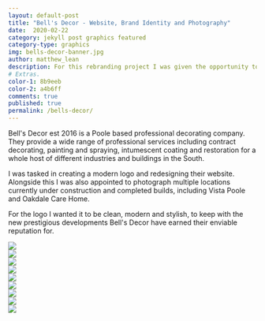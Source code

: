 ```yaml
---
layout: default-post
title: "Bell's Decor - Website, Brand Identity and Photography"
date:  2020-02-22
category: jekyll post graphics featured
category-type: graphics
img: bells-decor-banner.jpg
author: matthew_lean
description: For this rebranding project I was given the opportunity to recreate the whole brand visual presence. Starting with the logo, colours and typeface to several photoshoots and graphic visuals.
# Extras.
color-1: 8b9eeb
color-2: a4b6ff
comments: true
published: true
permalink: /bells-decor/
---
```


Bell's Decor est 2016 is a Poole based professional decorating company. They provide a wide range of professional services including contract decorating, painting and spraying, intumescent coating and restoration for a whole host of different industries and buildings in the South.

I was tasked in creating a modern logo and redesigning their website. Alongside this I was also appointed to photograph multiple locations currently under construction and completed builds, including Vista Poole and Oakdale Care Home. 

For the logo I wanted it to be clean, modern and stylish, to keep with the new prestigious developments Bell's Decor have earned their enviable reputation for. 

<div href="#" data-featherlight="{{ site.url }}/assets/site-post/bells-decor-1.jpg" class="img" alt="Bells Decor - Logo Construction"><img src="{{ site.url }}/assets/site-post/bells-decor-1.jpg"></div>

<div href="#" data-featherlight="{{ site.url }}/assets/site-post/bells-decor-2.jpg" class="img" alt="Bells Decor - Logo Construction"><img src="{{ site.url }}/assets/site-post/bells-decor-2.jpg"></div>

<div href="#" data-featherlight="{{ site.url }}/assets/site-post/bells-brand.jpg" class="img" alt="Bells Decor - Brand"><img src="{{ site.url }}/assets/site-post/bells-brand.jpg"></div>

<div href="#" data-featherlight="{{ site.url }}/assets/site-post/bells-decor-logo-overlay.jpg" class="img" alt="Bells Decor - Logo Overlay"><img src="{{ site.url }}/assets/site-post/bells-decor-logo-overlay.jpg"></div>

<div href="#" data-featherlight="{{ site.url }}/assets/site-post/bells-decor-vista.jpg" class="img" alt="Bells Decor - Vista"><img src="{{ site.url }}/assets/site-post/bells-decor-vista.jpg"></div>

<div href="#" data-featherlight="{{ site.url }}/assets/site-post/bells-decor-oakdale-dining.jpg" class="img" alt="Bells Decor - Vista"><img src="{{ site.url }}/assets/site-post/bells-decor-oakdale-dining.jpg"></div>

<div href="#" data-featherlight="{{ site.url }}/assets/site-post/bells-decor-oakdale-living.jpg" class="img" alt="Bells Decor - Vista"><img src="{{ site.url }}/assets/site-post/bells-decor-oakdale-living.jpg"></div>

<div href="#" data-featherlight="{{ site.url }}/assets/site-post/bells-decor-oakdale-living-room.jpg" class="img" alt="Bells Decor - Vista"><img src="{{ site.url }}/assets/site-post/bells-decor-oakdale-living-room.jpg"></div>

<div href="#" data-featherlight="{{ site.url }}/assets/site-post/bells-decor-website-design.jpg" class="img" alt="Bells Decor - Website Design"><img src="{{ site.url }}/assets/site-post/bells-decor-website-design.jpg"></div>

